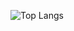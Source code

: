
![Top Langs](https://github-readme-stats.vercel.app/api/top-langs/?username=moondev03&layout=compact&theme=graywhite)

